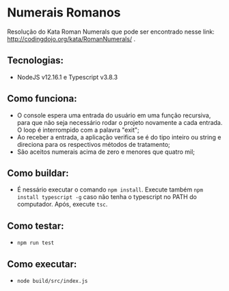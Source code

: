 # Numerais Romanos
Resolução do Kata Roman Numerals que pode ser encontrado nesse link: http://codingdojo.org/kata/RomanNumerals/ .

## Tecnologias:
 - NodeJS v12.16.1 e Typescript v3.8.3

## Como funciona:
- O console espera uma entrada do usuário em uma função recursiva, para que não seja necessário rodar o projeto novamente a cada entrada. O loop é interrompido com a palavra "exit";
- Ao receber a entrada, a aplicação verifica se é do tipo inteiro ou string e direciona para os respectivos métodos de tratamento;
- São aceitos numerais acima de zero e menores que quatro mil;

## Como buildar:
-  É nessário executar o comando ```npm install```. Execute também ```npm install typescript -g``` caso não tenha o typescript no PATH do computador.  Após, execute ```tsc```.

## Como testar:
- ``` npm run test ```

## Como executar:
- ``` node build/src/index.js ```
